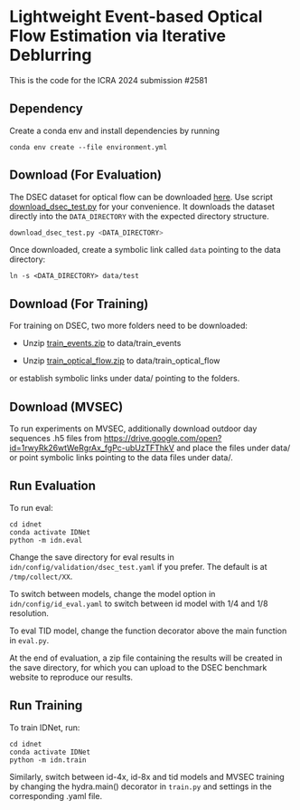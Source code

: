 # Lightweight Event-based Optical Flow Estimation via Iterative Deblurring

This is the code for the ICRA 2024 submission #2581

## Dependency
Create a conda env and install dependencies by running
```
conda env create --file environment.yml
```

## Download (For Evaluation)
The DSEC dataset for optical flow can be downloaded [here](https://dsec.ifi.uzh.ch/dsec-datasets/download/).
Use script [download_dsec_test.py](download_dsec_test.py) for your convenience.
It downloads the dataset directly into the `DATA_DIRECTORY` with the expected directory structure.
```python
download_dsec_test.py <DATA_DIRECTORY>
```
Once downloaded, create a symbolic link called  `data` pointing to the data directory:
```
ln -s <DATA_DIRECTORY> data/test
```

## Download (For Training)
For training on DSEC, two more folders need to be downloaded:

- Unzip [train_events.zip](https://download.ifi.uzh.ch/rpg/DSEC/train_coarse/train_events.zip) to data/train_events

- Unzip [train_optical_flow.zip](https://download.ifi.uzh.ch/rpg/DSEC/train_coarse/train_optical_flow.zip) to data/train_optical_flow

or establish symbolic links under data/ pointing to the folders.

## Download (MVSEC)
To run experiments on MVSEC, additionally download outdoor day sequences .h5 files from https://drive.google.com/open?id=1rwyRk26wtWeRgrAx_fgPc-ubUzTFThkV
and place the files under data/ or point symbolic links pointing to the data files under data/.

## Run Evaluation

To run eval:
```
cd idnet
conda activate IDNet
python -m idn.eval
```

Change the save directory for eval results in `idn/config/validation/dsec_test.yaml` if you prefer. The default is at `/tmp/collect/XX`.

To switch between models, change the model option in `idn/config/id_eval.yaml` to switch between id model with 1/4 and 1/8 resolution.

To eval TID model, change the function decorator above the main function in `eval.py`.

At the end of evaluation, a zip file containing the results will be created in the save directory, for which you can upload to the DSEC benchmark website to reproduce our results.

## Run Training
To train IDNet, run:
```
cd idnet
conda activate IDNet
python -m idn.train
```

Similarly, switch between id-4x, id-8x and tid models and MVSEC training by changing the hydra.main() decorator in `train.py` and settings in the corresponding .yaml file.

